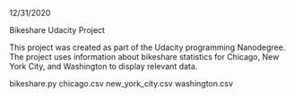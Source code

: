 12/31/2020

Bikeshare Udacity Project

This project was created as part of the Udacity programming Nanodegree. The project uses information about bikeshare statistics for Chicago, New York City, and Washington to display relevant data.

bikeshare.py
chicago.csv
new_york_city.csv
washington.csv
